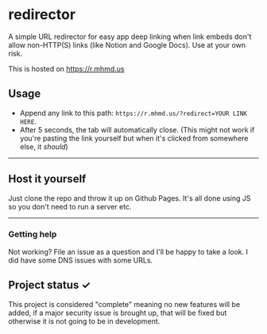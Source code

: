 # redirector

A simple URL redirector for easy app deep linking when link embeds don't allow non-HTTP(S) links
(like Notion and Google Docs). Use at your own risk. 

This is hosted on https://r.mhmd.us 

## Usage

- Append any link to this path: `https://r.mhmd.us/?redirect=YOUR LINK HERE`. 
- After 5 seconds, the tab will automatically close.
(This might not work if you're pasting the link yourself but when it's clicked from somewhere else, it *should*)

---

## Host it yourself
Just clone the repo and throw it up on Github Pages. It's all done using JS so you don't need to run a server etc.


---

### Getting help
Not working? File an issue as a question and I'll be happy to take a look. I did have some DNS issues with some URLs.


## Project status ✓
This project is considered "complete" meaning no new features will be added, if a major security issue is brought up, 
that will be fixed but otherwise it is not going to be in development.
